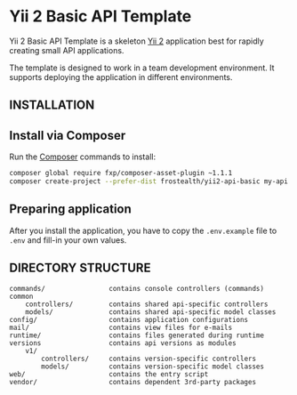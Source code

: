 Yii 2 Basic API Template
===============================

Yii 2 Basic API Template is a skeleton [Yii 2](http://www.yiiframework.com) application best for rapidly
creating small API applications.

The template is designed to work in a team development environment. 
It supports deploying the application in different environments.

INSTALLATION
------------

## Install via Composer

Run the [Composer](http://getcomposer.org) commands to install:

```bash
composer global require fxp/composer-asset-plugin ~1.1.1
composer create-project --prefer-dist frostealth/yii2-api-basic my-api
```

## Preparing application

After you install the application, you have to copy the `.env.example` file to `.env` and fill-in your own values.

DIRECTORY STRUCTURE
-------------------

```
commands/                contains console controllers (commands)
common
    controllers/         contains shared api-specific controllers
    models/              contains shared api-specific model classes
config/                  contains application configurations
mail/                    contains view files for e-mails
runtime/                 contains files generated during runtime
versions                 contains api versions as modules
    v1/
        controllers/     contains version-specific controllers
        models/          contains version-specific model classes
web/                     contains the entry script
vendor/                  contains dependent 3rd-party packages
```
